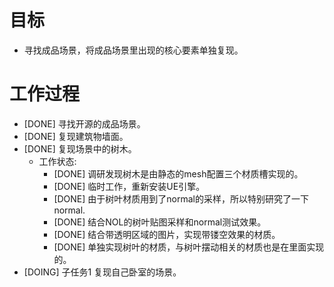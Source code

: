 # 目标
- 寻找成品场景，将成品场景里出现的核心要素单独复现。

# 工作过程
- [DONE] 寻找开源的成品场景。
- [DONE] 复现建筑物墙面。
- [DONE] 复现场景中的树木。
	- 工作状态:
		- [DONE] 调研发现树木是由静态的mesh配置三个材质槽实现的。
		- [DONE] 临时工作，重新安装UE引擎。
		- [DONE] 由于树叶材质用到了normal的采样，所以特别研究了一下normal.
		- [DONE] 结合NOL的树叶贴图采样和normal测试效果。
		- [DONE] 结合带透明区域的图片，实现带镂空效果的材质。
		- [DONE] 单独实现树叶的材质，与树叶摆动相关的材质也是在里面实现的。
- [DOING] 子任务1 复现自己卧室的场景。